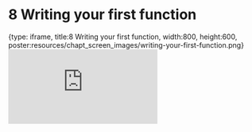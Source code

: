 # 8 Writing your first function
 
{type: iframe, title:8 Writing your first function, width:800, height:600, poster:resources/chapt_screen_images/writing-your-first-function.png}
![](https://hutchdatascience.org/Intermediate_R/no_toc/writing-your-first-function.html)
 

 
